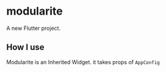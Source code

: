 # modularite

A new Flutter project.

## How I use

Modularite is an Inherited Widget.
it takes props of ``AppConfig`` 